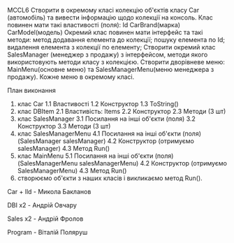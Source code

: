MCCL6
Створити в окремому класі  колекцію об'єктів класу Car (автомобіль) та вивести інформацію щодо колекції на консоль.
Клас повинен мати такі властивості (поля): 
Id CarBrand(марка)    CarModel(модель)
Окремий клас повинен мати інтерфейс та такі методи:
метод додавання елемента до колекції;
пошуку елемента по Id;
видалення елемента з колекції по елементу;
Створити окремий клас SalesManager (менеджер з продажу) з інтерфейсом, методи якого використовують методи класу з колекцією.
Створити дворівневе меню: MainMenu(основне меню) та SalesManagerMenu(меню менеджера з продажу). Кожне меню в окремому класі.

План виконання
1. клас Car
	1.1 Властивості
	1.2 Конструктор
	1.3 ToString()
2. клас DBItem
	2.1 Властивість: Items
	2.2 Конструктор
	2.3 Методи (3 шт)
3. клас SalesManager
	3.1 Посилання на інші об'єкти (поля)
	3.2 Конструктор
	3.3 Методи (3 шт)
4. клас SalesManagerMenu
	4.1 Посилання на інші об'єкти (поля)(SalesManager salesManager)
	4.2 Конструктор (отримуємо salesManager)
	4.3 Метод Run()
5. клас MainMenu
	5.1 Посилання на інші об'єкти (поля)(SalesManagerMenu salesManagerMenu)
	4.2 Конструктор (отримуємо SalesManagerMenu)
	4.3 Метод Run()
6. створюємо об'єкти з наших класів і викликаємо метод Run().

Car + lld - Микола Бакланов

DBI x2 - Андрій Овчару

Sales x2 - Андрій Фролов

Program - Віталій Поляруш

